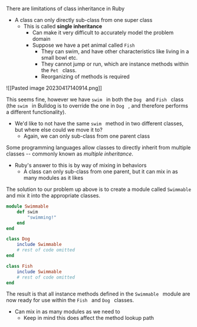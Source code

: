 
There are limitations of class inheritance in Ruby
- A class can only directly sub-class from one super class
	- This is called **single inheritance**
		- Can make it very difficult to accurately model the problem domain
		- Suppose we have a pet animal called `Fish ` 
			- They can swim, and have other characteristics like living in a small bowl etc. 
			- They cannot jump or run, which are instance methods within the `Pet ` class.
			- Reorganizing of methods is required

![[Pasted image 20230417140914.png]]


This seems fine, however we have `swim ` in both the `Dog ` and `Fish ` class (the `swim ` in Bulldog is to override the one in `Dog ` , and therefore performs a different functionality).
- We'd like to not have the same `swim ` method in two different classes, but where else could we move it to?
	- Again, we can only sub-class from one parent class

Some programming languages allow classes to directly inherit from multiple classes -- commonly known as *multiple inheritance*. 
- Ruby's answer to this is by way of mixing in behaviors
	- A class can only sub-class from one parent, but it can mix in as many modules as it likes

The solution to our problem up above is to create a module called `Swimmable ` and mix it into the appropriate classes.

```ruby
module Swimmable
	def swim
		"swimming!"
	end
end

class Dog
	include Swimmable
	# rest of code omitted
end

class Fish
	include Swimmable
	# rest of code omitted
end
```

The result is that all instance methods defined in the `Swimmable ` module are now ready for use within the `Fish ` and `Dog ` classes.
- Can mix in as many modules as we need to
	- Keep in mind this does affect the method lookup path